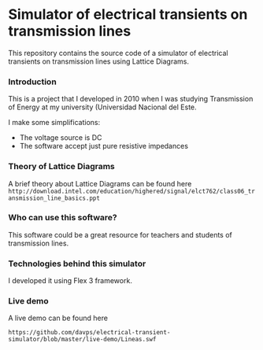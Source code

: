 Simulator of electrical transients on transmission lines 
===============================================================================

This repository contains the source code of a simulator of electrical transients on transmission lines using Lattice Diagrams.

### Introduction
This is a project that I developed in 2010 when I was studying Transmission of Energy at my university (Universidad Nacional del Este. 

I make some simplifications:
* The voltage source is DC
* The software accept just pure resistive impedances

### Theory of Lattice Diagrams

A brief theory about Lattice Diagrams can be found here `http://download.intel.com/education/highered/signal/elct762/class06_transmission_line_basics.ppt`


### Who can use this software?

This software could be a great resource for teachers and students of transmission lines.

### Technologies behind this simulator

I developed it using Flex 3 framework. 

### Live demo

A live demo can be found here

`https://github.com/davps/electrical-transient-simulator/blob/master/live-demo/Lineas.swf`

